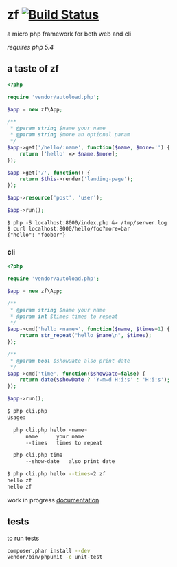 # zf [![Build Status](https://travis-ci.org/zweifisch/zf.png?branch=master)](https://travis-ci.org/zweifisch/zf)

a micro php framework for both web and cli

*requires php 5.4*

## a taste of zf

```php
<?php

require 'vendor/autoload.php';

$app = new zf\App;

/**
 * @param string $name your name
 * @param string $more an optional param
 */
$app->get('/hello/:name', function($name, $more='') {
	return ['hello' => $name.$more];
});

$app->get('/', function() {
	return $this->render('landing-page');
});

$app->resource('post', 'user');

$app->run();
```

```
$ php -S localhost:8000/index.php &> /tmp/server.log
$ curl localhost:8000/hello/foo?more=bar
{"hello": "foobar"}
```

### cli

```php
<?php

require 'vendor/autoload.php';

$app = new zf\App;

/**
 * @param string $name your name
 * @param int $times times to repeat
 */
$app->cmd('hello <name>', function($name, $times=1) {
	return str_repeat("hello $name\n", $times);
});

/**
 * @param bool $showDate also print date
 */
$app->cmd('time', function($showDate=false) {
	return date($showDate ? 'Y-m-d H:i:s' : 'H:i:s');
});

$app->run();
```

```sh
$ php cli.php
Usage:

  php cli.php hello <name>
      name   	your name      
      --times	times to repeat

  php cli.php time
      --show-date	also print date
```

```sh
$ php cli.php hello --times=2 zf
hello zf
hello zf
```

work in progress [documentation](http://zweifisch.github.io/zf-doc/getting_started.html)

## tests

to run tests

```sh
composer.phar install --dev
vendor/bin/phpunit -c unit-test
```

